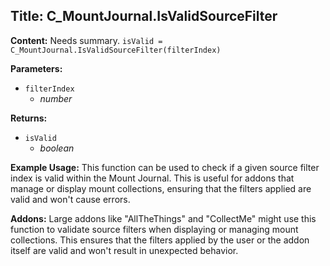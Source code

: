 ## Title: C_MountJournal.IsValidSourceFilter

**Content:**
Needs summary.
`isValid = C_MountJournal.IsValidSourceFilter(filterIndex)`

**Parameters:**
- `filterIndex`
  - *number*

**Returns:**
- `isValid`
  - *boolean*

**Example Usage:**
This function can be used to check if a given source filter index is valid within the Mount Journal. This is useful for addons that manage or display mount collections, ensuring that the filters applied are valid and won't cause errors.

**Addons:**
Large addons like "AllTheThings" and "CollectMe" might use this function to validate source filters when displaying or managing mount collections. This ensures that the filters applied by the user or the addon itself are valid and won't result in unexpected behavior.